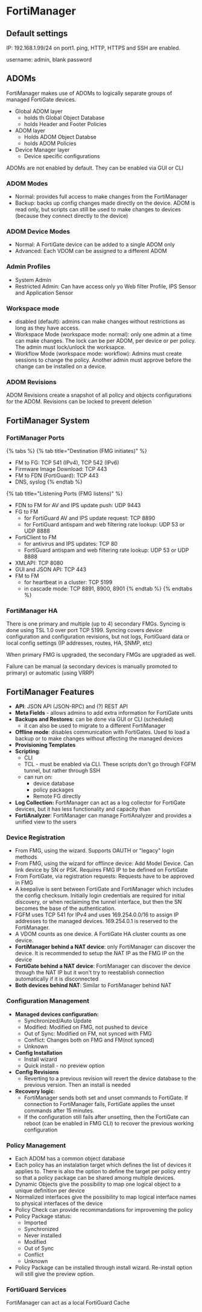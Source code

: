 # FortiManager

## Default settings

IP: 192.168.1.99/24 on port1. ping, HTTP, HTTPS and SSH are enabled.

username: admin, blank password

## ADOMs

FortiManager makes use of ADOMs to logically separate groups of managed FortiGate devices.

* Global ADOM layer
  * holds th Global Object Database
  * holds Header and Footer Policies
* ADOM layer
  * Holds ADOM Object Databse
  * holds ADOM Policies
* Device Manager layer
  * Device specific configurations

ADOMs are not enabled by default. They can be enabled via GUI or CLI

### ADOM Modes

* Normal: provides full access to make changes from the FortiManager&#x20;
* Backup: backs up config changes made directly on the device. ADOM is read only, but scripts can still be used to make changes to devices (because they connect directly to the device)

### ADOM Device Modes

* Normal: A FortiGate device can be added to a single ADOM only
* Advanced: Each VDOM can be assigned to a different ADOM

### Admin Profiles

* System Admin
* Restricted Admin: Can have access only yo Web filter Profile, IPS Sensor and Application Sensor

### Workspace mode

* disabled (default): admins can make changes without restrictions as long as they have access.
* Workspace Mode (workspace mode: normal): only one admin at a time can make changes. The lock can be per ADOM, per device or per policy. The admin must lock/unlock the worksapce.
* Workflow Mode (workspace mode: workflow): Admins must create sessions to change the policy. Another admin must approve before the change can be installed on a device.&#x20;

### ADOM Revisions

ADOM Revisions create a snapshot of all policy and objects configurations for the ADOM. Revisions can be locked to prevent deletion

## FortiManager System

### FortiManager Ports

{% tabs %}
{% tab title="Destination (FMG initiates)" %}
* FM to FG: TCP 541 (IPv4), TCP 542 (IPv6)
* Firmware Image Download: TCP 443
* FM to FDN (FortiGuard): TCP 443
* DNS, syslog&#x20;
{% endtab %}

{% tab title="Listening Ports (FMG listens)" %}
* FDN to FM for AV and IPS update push: UDP 9443
* FG to FM&#x20;
  * for FortiGuard AV and IPS update request: TCP 8890
  * for FortiGuard antispam and web filtering rate lookup: UDP 53 or UDP 8888
* FortiClient to FM&#x20;
  * for antivirus and IPS updates: TCP 80
  * FortiGuard antispam and web filtering rate lookup: UDP 53 or UDP 8888
* XMLAPI: TCP 8080
* GUI and JSON API: TCP 443
* FM to FM&#x20;
  * for heartbeat in a cluster: TCP 5199
  * in cascade mode: TCP 8891, 8900, 8901
{% endtab %}
{% endtabs %}

### FortiManager HA

There is one primary and multiple (up to 4) secondary FMGs. Syncing is done using TSL 1.0 over port TCP 5199. Syncing covers device configuration and configuration revisions, but not logs, FortiGuard data or local config settings (IP addresses, routes, HA, SNMP, etc)

When primary FMG is upgraded, the secondary FMGs are upgraded as well.

Failure can be manual (a secondary devices is manually promoted to primary) or automatic (using VRRP)

## FortiManager Features

* **API**: JSON API (JSON-RPC) and (?) REST API
* **Meta Fields** - allows admins to add extra information for FortiGate units
* **Backups and Restores**: can be done via GUI or CLI (scheduled)
  * it can also be used to migrate to a different FortiManager
* **Offline mode**: disables communication with FortiGates. Used to load a backup or to make changes without affecting the managed devices
* **Provisioning Templates**
* **Scripting**:
  * CLI
  * TCL - must be enabled via CLI. These scripts don't go through FGFM tunnel, but rather through SSH
  * can run on:
    * device database
    * policy packages
    * Remote FG directly
* **Log Collection:** FortiManager can act as a log collector for FortiGate devices, but it has less functionality and capacity than&#x20;
* **FortiAnalyzer**: FortiManager can manage FortiAnalyzer and provides a unified view to the users

### **Device Registration**

* From FMG, using the wizard. Supports OAUTH or "legacy" login methods
* From FMG, using the wizard for offlince device: Add Model Device. Can link device by SN or PSK. Requires FMG IP to be defined on FortiGate
* From FortiGate, via registration requests: Requests have to be approved in FMG
* A keepalive is sent between FortiGate and FortiManager which includes the config checksum. Initially login credentials are required for initial discovery, or when reclaiming the tunnel interface, but then the SN becomes the  base of the authentication.
* FGFM uses TCP 541 for IPv4 and uses 169.254.0.0/16 to assign IP addresses to the managed devices. 169.254.0.1 is reserved to the FortiManager.
* A VDOM counts as one device. A FortiGate HA cluster counts as one device.&#x20;
* **FortiManager behind a NAT device**: only FortiManager can discover the device. It is recommended to setup the NAT IP as the FMG IP on the device
* **FortiGate behind a NAT device**: FortiManager can discover the device through the NAT IP but it won't try to reestablish connection automatically if it is disconnected
* **Both devices behind NAT**: Similar to FortiManager behind NAT

### Configuration Management

* **Managed devices configuration:**
  * Synchronized/Auto Update
  * Modified: Modified on FMG, not pushed to device
  * Out of Sync: Modified on FM, not synced with FMG
  * Conflict: Changes both on FMG and FM(not synced)
  * Unknown
* **Config Installation**
  * Install wizard
  * Quick install - no preview option
* **Config Revisions**
  * Reverting to a previous revision will revert the device database to the previous version. Then an install is needed
* **Recovery logic**:
  * FortiManager sends both set and unset commands to FortiGate. If connection to FortiManager fails, FortiGate applies the unset commands after 15 minutes.
  * If the configuration still fails after unsetting, then the FortiGate can reboot (can be enabled in FMG CLI) to recover the previous working configuration

### Policy Management

* Each ADOM has a common object database
* Each policy has an instalation target which defines the list of devices it applies to. There is also the option to define the target per policy entry so that a policy package can be shared among multiple devices.
* Dynamic Objects give the possibility to map one logical object to a unique definition per device
* Normalized interfaces give the possibility to map logical interface names to physical interfaces of the device
* Policy Check can provide recommandations for improveming the policy
* Policy Package status:
  * Imported
  * Synchronized
  * Never installed
  * Modified
  * Out of Sync
  * Conflict
  * Unknown
* Policy Package can be installed through install wizard. Re-install option will still give the preview option.

### FortiGuard Services

FortiManager can act as a local FortiGuard Cache



